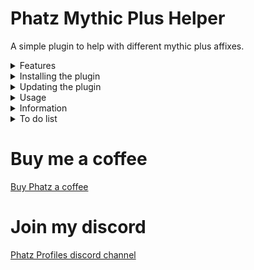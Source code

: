 
# Phatz Mythic Plus Helper
A simple plugin to help with different mythic plus affixes.

<details>
<Summary>Features</Summary>
<li>Cast spell on Explosive (mouseover). IMPLEMENTED
 More to come!
</details>

<details>
<Summary>Installing the plugin</Summary>
<li>Drop the folder into aimsharp\bin\plugins.
<li>Click "Plugin Manager" in aimsharp window
<li>Select "Phatz Mythic Plus Affix Helper"
<li>Click "Done" and then "Load"
<li>Click Configure and go to the correct tab to select spell and set delays.
<li>Go carry your group by killing explosives.
</details>

<details>
<Summary>Updating the plugin</Summary>
<li>If you are updating you may need to unload the plugin first for aimsharp to refresh it 
<li>Unload plugin -> Start Rotation -> Stop Rotation -> Load Plugin -> Start Rotation
</details>
<details>
<Summary>Usage</summary>
 <li><b>/xxxxx DontKillExplosives</b> will toggle the plugin off/on.
<li>Works best with ranged, spammable spells with no cooldowns that don't interfere with your damage rotation. Moonfire and Frost Shock are perfect spells for this.
<li>If the spell has a 6second cooldown you can (obviously) only kill explosives every 6 seconds, for example.
<li>Recommend using mouseover to control what explosive to kill and not to interfere with your main damage rotation. 
<li>I can not guarantee which spell aimsharp will cast if you directly target the explosive. 
<li>The plugin has logic for casting spell on targeted explosive - but no logic for pausing main rotation, effects uncertain and may vary.
</details>
 
<details>
<Summary>Information</summary>
<li>Thanks to Aya and Snoogen for keeping their plugins open source.
<li> Myself i mostly play Paladin at the moment so most spells are untested but please give feedback.
<li>I can add any spell on request, just send me the spellname and the range of the spell in my discord server.
</details>

<details>
<Summary>To do list</Summary>
<li>Paladin bubble/bop/freedom cheese mechanics
<li>Hunter feign death cheese mechanics
<li>Mage invisiblity cheese mechanics < depends on requests..
<li>Warrior spell reflect cheese mechanics?
<li>Add support for using more than 1 spell on explosives.
<li>Advanced logic per class instead of working per spell, for example using different spells depending on the range to the explosive for melee classes and use spell B if spell A is on cooldown, etc
<li>Spiteful Shade logic.
<li>Clear bursting stacks?
<li>Dispel Raging?
<li>Other mythic plus features??
 </details>

# Buy me a coffee
[Buy Phatz a coffee](https://www.buymeacoffee.com/xBPGQvDa8c)

# Join my discord
[Phatz Profiles discord channel](https://discord.gg/DaWn95VxPY)
